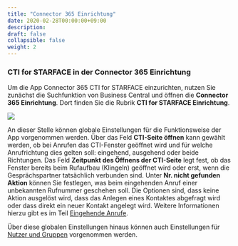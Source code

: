 ```yaml
---
title: "Connector 365 Einrichtung"
date: 2020-02-28T00:00:00+09:00
description: 
draft: false
collapsible: false
weight: 2
---
```

### CTI for STARFACE in der Connector 365 Einrichtung

Um die App Connector 365 CTI for STARFACE einzurichten, nutzen Sie zunächst die Suchfunktion von Business Central und öffnen die **Connector 365 Einrichtung**. Dort finden Sie die Rubrik **CTI for STARFACE Einrichtung**.

![](images/apps/cti_starface/con365EinrCtiFStarface.png)

An dieser Stelle können globale Einstellungen für die Funktionsweise der App vorgenommen werden.
 Über das Feld **CTI-Seite öffnen** kann gewählt werden, ob bei Anrufen das CTI-Fenster geöffnet wird und für welche Anrufrichtung dies gelten soll: eingehend, ausgehend oder beide Richtungen.
Das Feld **Zeitpunkt des Öffnens der CTI-Seite** legt fest, ob das Fenster bereits beim Rufaufbau (Klingeln) geöffnet wird oder erst, wenn die Gesprächspartner tatsächlich verbunden sind.
Unter **Nr. nicht gefunden Aktion** können Sie festlegen, was beim eingehenden Anruf einer unbekannten Rufnummer geschehen soll. Die Optionen sind, dass keine Aktion ausgelöst wird, dass das Anlegen eines Kontaktes abgefragt wird oder dass direkt ein neuer Kontakt angelegt wird. Weitere Informationen hierzu gibt es im Teil [Eingehende Anrufe](de-de/apps/cti-for-starface/working-with-cti-for-starface/incoming-calls/).

Über diese globalen Einstellungen hinaus können auch Einstellungen für [Nutzer und Gruppen](de-de/apps/cti-for-starface/first-steps/setup/user-groups/) vorgenommen werden.